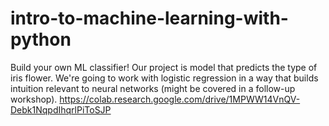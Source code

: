 # intro-to-machine-learning-with-python

Build your own ML classifier!
Our project is model that predicts the type of iris flower. We're going to work with logistic regression in a way that builds intuition relevant to neural networks (might be covered in a follow-up workshop).
https://colab.research.google.com/drive/1MPWW14VnQV-Debk1NqpdIhqrlPiToSJP
